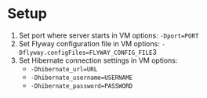 # Setup

1. Set port where server starts in VM options: `-Dport=PORT`
2. Set Flyway configuration file in VM options: `-Dflyway.configFiles=FLYWAY_CONFIG_FILE`3
3. Set Hibernate connection settings in VM options:
    - `-Dhibernate_url=URL`
    - `-Dhibernate_username=USERNAME`
    - `-Dhibernate_password=PASSWORD`